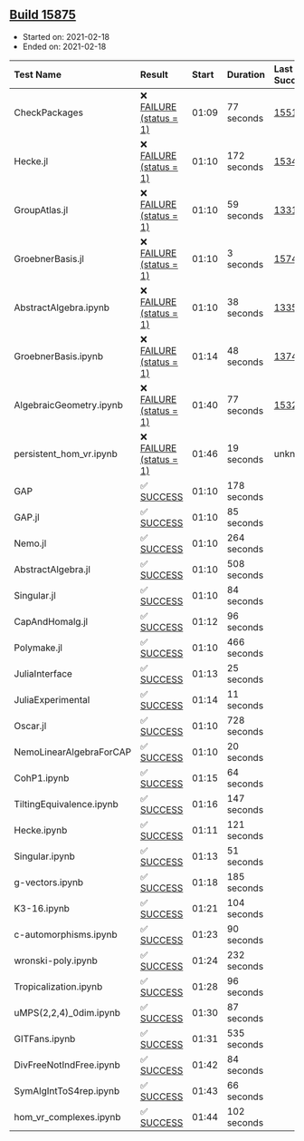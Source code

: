 ## [Build 15875](https://oscarci.mathematik.uni-kl.de/job/oscar/15875/)

* Started on: 2021-02-18
* Ended on: 2021-02-18

| Test Name    | Result | Start | Duration | Last Success | First Failure |
|:-------------|:-------|:------|:---------|:-------------|:--------------|
| CheckPackages | ❌ [FAILURE (status = 1)](https://oscarci.mathematik.uni-kl.de/job/oscar/15875/artifact/logs/build-15875/CheckPackages.log) | 01:09 | 77 seconds | [15514](https://oscarci.mathematik.uni-kl.de/job/oscar/15514/) | [15515](https://oscarci.mathematik.uni-kl.de/job/oscar/15515/) |
| Hecke.jl | ❌ [FAILURE (status = 1)](https://oscarci.mathematik.uni-kl.de/job/oscar/15875/artifact/logs/build-15875/Hecke.jl.log) | 01:10 | 172 seconds | [15344](https://oscarci.mathematik.uni-kl.de/job/oscar/15344/) | [15348](https://oscarci.mathematik.uni-kl.de/job/oscar/15348/) |
| GroupAtlas.jl | ❌ [FAILURE (status = 1)](https://oscarci.mathematik.uni-kl.de/job/oscar/15875/artifact/logs/build-15875/GroupAtlas.jl.log) | 01:10 | 59 seconds | [13311](https://oscarci.mathematik.uni-kl.de/job/oscar/13311/) | [13312](https://oscarci.mathematik.uni-kl.de/job/oscar/13312/) |
| GroebnerBasis.jl | ❌ [FAILURE (status = 1)](https://oscarci.mathematik.uni-kl.de/job/oscar/15875/artifact/logs/build-15875/GroebnerBasis.jl.log) | 01:10 | 3 seconds | [15745](https://oscarci.mathematik.uni-kl.de/job/oscar/15745/) | [15746](https://oscarci.mathematik.uni-kl.de/job/oscar/15746/) |
| AbstractAlgebra.ipynb | ❌ [FAILURE (status = 1)](https://oscarci.mathematik.uni-kl.de/job/oscar/15875/artifact/logs/build-15875/AbstractAlgebra.ipynb.log) | 01:10 | 38 seconds | [13355](https://oscarci.mathematik.uni-kl.de/job/oscar/13355/) | [13356](https://oscarci.mathematik.uni-kl.de/job/oscar/13356/) |
| GroebnerBasis.ipynb | ❌ [FAILURE (status = 1)](https://oscarci.mathematik.uni-kl.de/job/oscar/15875/artifact/logs/build-15875/GroebnerBasis.ipynb.log) | 01:14 | 48 seconds | [13748](https://oscarci.mathematik.uni-kl.de/job/oscar/13748/) | [13749](https://oscarci.mathematik.uni-kl.de/job/oscar/13749/) |
| AlgebraicGeometry.ipynb | ❌ [FAILURE (status = 1)](https://oscarci.mathematik.uni-kl.de/job/oscar/15875/artifact/logs/build-15875/AlgebraicGeometry.ipynb.log) | 01:40 | 77 seconds | [15322](https://oscarci.mathematik.uni-kl.de/job/oscar/15322/) | [15323](https://oscarci.mathematik.uni-kl.de/job/oscar/15323/) |
| persistent_hom_vr.ipynb | ❌ [FAILURE (status = 1)](https://oscarci.mathematik.uni-kl.de/job/oscar/15875/artifact/logs/build-15875/persistent_hom_vr.ipynb.log) | 01:46 | 19 seconds | unknown | unknown |
| GAP | ✅ [SUCCESS](https://oscarci.mathematik.uni-kl.de/job/oscar/15875/artifact/logs/build-15875/GAP.log) | 01:10 | 178 seconds |  |  |
| GAP.jl | ✅ [SUCCESS](https://oscarci.mathematik.uni-kl.de/job/oscar/15875/artifact/logs/build-15875/GAP.jl.log) | 01:10 | 85 seconds |  |  |
| Nemo.jl | ✅ [SUCCESS](https://oscarci.mathematik.uni-kl.de/job/oscar/15875/artifact/logs/build-15875/Nemo.jl.log) | 01:10 | 264 seconds |  |  |
| AbstractAlgebra.jl | ✅ [SUCCESS](https://oscarci.mathematik.uni-kl.de/job/oscar/15875/artifact/logs/build-15875/AbstractAlgebra.jl.log) | 01:10 | 508 seconds |  |  |
| Singular.jl | ✅ [SUCCESS](https://oscarci.mathematik.uni-kl.de/job/oscar/15875/artifact/logs/build-15875/Singular.jl.log) | 01:10 | 84 seconds |  |  |
| CapAndHomalg.jl | ✅ [SUCCESS](https://oscarci.mathematik.uni-kl.de/job/oscar/15875/artifact/logs/build-15875/CapAndHomalg.jl.log) | 01:12 | 96 seconds |  |  |
| Polymake.jl | ✅ [SUCCESS](https://oscarci.mathematik.uni-kl.de/job/oscar/15875/artifact/logs/build-15875/Polymake.jl.log) | 01:10 | 466 seconds |  |  |
| JuliaInterface | ✅ [SUCCESS](https://oscarci.mathematik.uni-kl.de/job/oscar/15875/artifact/logs/build-15875/JuliaInterface.log) | 01:13 | 25 seconds |  |  |
| JuliaExperimental | ✅ [SUCCESS](https://oscarci.mathematik.uni-kl.de/job/oscar/15875/artifact/logs/build-15875/JuliaExperimental.log) | 01:14 | 11 seconds |  |  |
| Oscar.jl | ✅ [SUCCESS](https://oscarci.mathematik.uni-kl.de/job/oscar/15875/artifact/logs/build-15875/Oscar.jl.log) | 01:10 | 728 seconds |  |  |
| NemoLinearAlgebraForCAP | ✅ [SUCCESS](https://oscarci.mathematik.uni-kl.de/job/oscar/15875/artifact/logs/build-15875/NemoLinearAlgebraForCAP.log) | 01:10 | 20 seconds |  |  |
| CohP1.ipynb | ✅ [SUCCESS](https://oscarci.mathematik.uni-kl.de/job/oscar/15875/artifact/logs/build-15875/CohP1.ipynb.log) | 01:15 | 64 seconds |  |  |
| TiltingEquivalence.ipynb | ✅ [SUCCESS](https://oscarci.mathematik.uni-kl.de/job/oscar/15875/artifact/logs/build-15875/TiltingEquivalence.ipynb.log) | 01:16 | 147 seconds |  |  |
| Hecke.ipynb | ✅ [SUCCESS](https://oscarci.mathematik.uni-kl.de/job/oscar/15875/artifact/logs/build-15875/Hecke.ipynb.log) | 01:11 | 121 seconds |  |  |
| Singular.ipynb | ✅ [SUCCESS](https://oscarci.mathematik.uni-kl.de/job/oscar/15875/artifact/logs/build-15875/Singular.ipynb.log) | 01:13 | 51 seconds |  |  |
| g-vectors.ipynb | ✅ [SUCCESS](https://oscarci.mathematik.uni-kl.de/job/oscar/15875/artifact/logs/build-15875/g-vectors.ipynb.log) | 01:18 | 185 seconds |  |  |
| K3-16.ipynb | ✅ [SUCCESS](https://oscarci.mathematik.uni-kl.de/job/oscar/15875/artifact/logs/build-15875/K3-16.ipynb.log) | 01:21 | 104 seconds |  |  |
| c-automorphisms.ipynb | ✅ [SUCCESS](https://oscarci.mathematik.uni-kl.de/job/oscar/15875/artifact/logs/build-15875/c-automorphisms.ipynb.log) | 01:23 | 90 seconds |  |  |
| wronski-poly.ipynb | ✅ [SUCCESS](https://oscarci.mathematik.uni-kl.de/job/oscar/15875/artifact/logs/build-15875/wronski-poly.ipynb.log) | 01:24 | 232 seconds |  |  |
| Tropicalization.ipynb | ✅ [SUCCESS](https://oscarci.mathematik.uni-kl.de/job/oscar/15875/artifact/logs/build-15875/Tropicalization.ipynb.log) | 01:28 | 96 seconds |  |  |
| uMPS(2,2,4)_0dim.ipynb | ✅ [SUCCESS](https://oscarci.mathematik.uni-kl.de/job/oscar/15875/artifact/logs/build-15875/uMPS-2-2-4-_0dim.ipynb.log) | 01:30 | 87 seconds |  |  |
| GITFans.ipynb | ✅ [SUCCESS](https://oscarci.mathematik.uni-kl.de/job/oscar/15875/artifact/logs/build-15875/GITFans.ipynb.log) | 01:31 | 535 seconds |  |  |
| DivFreeNotIndFree.ipynb | ✅ [SUCCESS](https://oscarci.mathematik.uni-kl.de/job/oscar/15875/artifact/logs/build-15875/DivFreeNotIndFree.ipynb.log) | 01:42 | 84 seconds |  |  |
| SymAlgIntToS4rep.ipynb | ✅ [SUCCESS](https://oscarci.mathematik.uni-kl.de/job/oscar/15875/artifact/logs/build-15875/SymAlgIntToS4rep.ipynb.log) | 01:43 | 66 seconds |  |  |
| hom_vr_complexes.ipynb | ✅ [SUCCESS](https://oscarci.mathematik.uni-kl.de/job/oscar/15875/artifact/logs/build-15875/hom_vr_complexes.ipynb.log) | 01:44 | 102 seconds |  |  |
